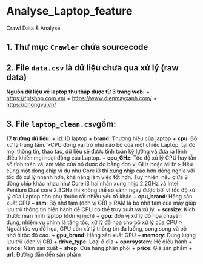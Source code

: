 # Analyse_Laptop_feature
Crawl Data &amp; Analyse 
## 1. Thư mục `Crawler` chứa sourcecode
## 2. File `data.csv` là dữ liệu chưa qua xử lý (raw data)
**Nguồn dữ liệu về laptop thu thập được từ 3 trang web:**
    + https://fptshop.com.vn/
    + https://www.dienmayxanh.com/
    + https://phongvu.vn/
## 3. File `laptop_clean.csv`gồm:
**17 trường dữ liệu:**
    + **id**: ID laptop
    + **brand**: Thương hiệu của laptop
    + **cpu**: Bộ xử lý trung tâm. 
    >CPU đóng vai trò như não bộ của một chiếc Laptop, tại đó mọi thông tin, thao tác, dữ liệu sẽ được tính toán kỹ lưỡng và đưa ra lệnh điều khiển mọi hoạt động của Laptop.
    + **cpu_GHz**: Tốc độ xử lý CPU hay tần số tính toán và làm việc của nó được đo bằng đơn vị GHz hoặc MHz
    > Nếu cùng một dòng chip ví dụ như Core i3 thì xung nhịp cao hơn đồng nghĩa với tốc độ xử lý nhanh hơn, khả năng làm việc tốt hơn. Tuy nhiên, nếu giữa 2 dòng chip khác nhau như Core i3 hai nhân xung nhịp 2.2GHz và Intel Pentium Dual core 2.3GHz thì không thể so sánh ngay được bởi vì tốc độ xử lý của Laptop còn phụ thuộc rất nhiều yếu tố khác
    + **cpu_brand**: Hãng sản xuất CPU
    + **ram**: Bộ nhớ tạm (đơn vị GB)
    > RAM là bộ nhớ tạm của máy giúp lưu trữ thông tin hiện hành để CPU có thể truy xuất và xử lý.
    + **scrsize**: Kích thước màn hình laptop (đơn vị inch)
    + **gpu**: đơn vị xử lý đồ họa chuyên dụng, nhiệm vụ chính là tăng tốc, xử lý đồ họa cho bộ xử lý của CPU
    > Ngoài tác vụ đồ họa, GPU còn xử lý thông tin đa luồng, song song và bộ nhớ ở tốc độ cao.
    + **gpu_brand**: Hãng sản xuất GPU
    + **memory**: Dung lượng lưu trữ (đơn vị GB)
    + **drive_type**: Loại ổ đĩa
    + **opersystem**: Hệ điều hành
    + **since**: Năm sản xuất
    + **shop**: Cửa hàng phân phối
    + **price**: Giá sản phẩm
    + **url**: Đường dẫn đến sản phẩm